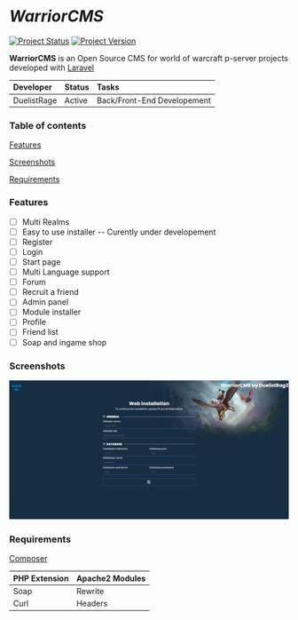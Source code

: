 # _WarriorCMS_

[![Project Status](https://img.shields.io/badge/Status-20Alpha-yellow.svg?style=flat-square)](#)
[![Project Version](https://img.shields.io/badge/Version-0.1.0-green.svg?style=flat-square)](#)

**WarriorCMS** is an Open Source CMS for world of warcraft p-server projects developed with [Laravel](https://laravel.com)

| Developer | Status | Tasks |
| :----------- | :---------- | :---------- |
| DuelistRage | Active | Back/Front-End Developement |

### Table of contents

[Features](#Features)

[Screenshots](#Screenshots)

[Requirements](#Requirements)

### Features

- [ ] Multi Realms
- [ ] Easy to use installer -- Curently under developement
- [ ] Register
- [ ] Login
- [ ] Start page
- [ ] Multi Language support
- [ ] Forum
- [ ] Recruit a friend
- [ ] Admin panel
- [ ] Module installer
- [ ] Profile
- [ ] Friend list
- [ ] Soap and ingame shop

### Screenshots

![Alt text](/screenshots/Screenshot1.png?raw=true "Installer")

### Requirements

[Composer](https://getcomposer.org/)

| PHP Extension | Apache2 Modules |
| :----------- | :---------- |
| Soap | Rewrite |
| Curl | Headers |

